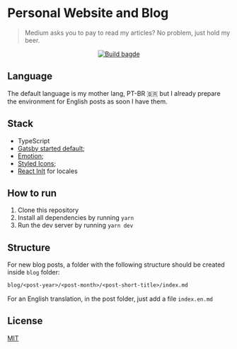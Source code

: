 # Personal Website and Blog

> Medium asks you to pay to read my articles? No problem, just hold my beer.

<p align="center">
  <a href="https://github.com/sub-tv/sub-tv-cli/actions" title="Github Actions">
    <img src="https://github.com/raulfdm/raulmelo.dev/workflows/Node.js%20CI/badge.svg" alt="Build bagde">
  </a>
</p>

## Language

The default language is my mother lang, PT-BR 🇧🇷 but I already prepare the environment for English posts as soon I have them.

## Stack

- TypeScript
- [Gatsby started default](https://github.com/gatsbyjs/gatsby-starter-default);
- [Emotion](https://emotion.sh/docs/introduction);
- [Styled Icons](styled-icons.js.org/);
- [React Inlt](https://github.com/formatjs/react-intl) for locales

## How to run

1. Clone this repository
1. Install all dependencies by running `yarn`
1. Run the dev server by running `yarn dev`

## Structure

For new blog posts, a folder with the following structure should be created inside `blog` folder:

```txt
blog/<post-year>/<post-month>/<post-short-title>/index.md
```

For an English translation, in the post folder, just add a file `index.en.md`

## License

[MIT](/LICENSE)
